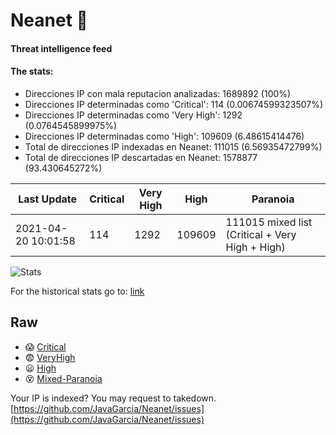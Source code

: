# Neanet :hocho:
#### Threat intelligence feed
#### The stats:

- Direcciones IP con mala reputacion analizadas: 1689892 (100%)
- Direcciones IP determinadas como 'Critical':  114 (0.00674599323507%)
- Direcciones IP determinadas como 'Very High':  1292 (0.0764545899975%)
- Direcciones IP determinadas como 'High':  109609 (6.48615414476)
- Total de direcciones IP indexadas en Neanet:  111015 (6.56935472799%)
- Total de direcciones IP descartadas en Neanet:  1578877 (93.430645272%)

| Last Update | Critical | Very High | High | Paranoia |
| --- | --- | --- | --- | --- |
| 2021-04-20 10:01:58 | 114 | 1292 | 109609 | 111015 mixed list (Critical + Very High + High)|

![Stats](https://docs.google.com/spreadsheets/d/e/2PACX-1vSnaNMIXVabIpDJjufMlzH7poXnshF3mgd8Is1g9ytUEzVsP5my4Trn8f-xkoLLQ38xpL3HtmUexLo6/pubchart?oid=501124687&format=image)

For the historical stats go to: [link](/stats.csv)
## Raw
- :scream: [Critical](https://raw.githubusercontent.com/JavaGarcia/Neanet/master/blacklists/neanet_critical.txt)
- :fearful: [VeryHigh](https://raw.githubusercontent.com/JavaGarcia/Neanet/master/blacklists/neanet_veryHigh.txtt)
- :frowning: [High](https://raw.githubusercontent.com/JavaGarcia/Neanet/master/blacklists/neanet_high.txt)
- :dizzy_face: [Mixed-Paranoia](https://raw.githubusercontent.com/JavaGarcia/Neanet/master/blacklists/neanet_all.txt)


Your IP is indexed? You may request to takedown. [https://github.com/JavaGarcia/Neanet/issues](https://github.com/JavaGarcia/Neanet/issues)






























































































































































































































































































































































































































































































































































































































































































































































































































































































































































































































































































































































































































































































































































































































































































































































































































































































































































































































































































































































































































































































































































































































































































































































































































































































































































































































































































































































































































































































































































































































































































































































































































































































































































































































































































































































































































































































































































































































































































































































































































































































































































































































































































































































































































































































































































































































































































































































































































































































































































































































































































































































































































































































































































































































































































































































































































































































































































































































































































































































